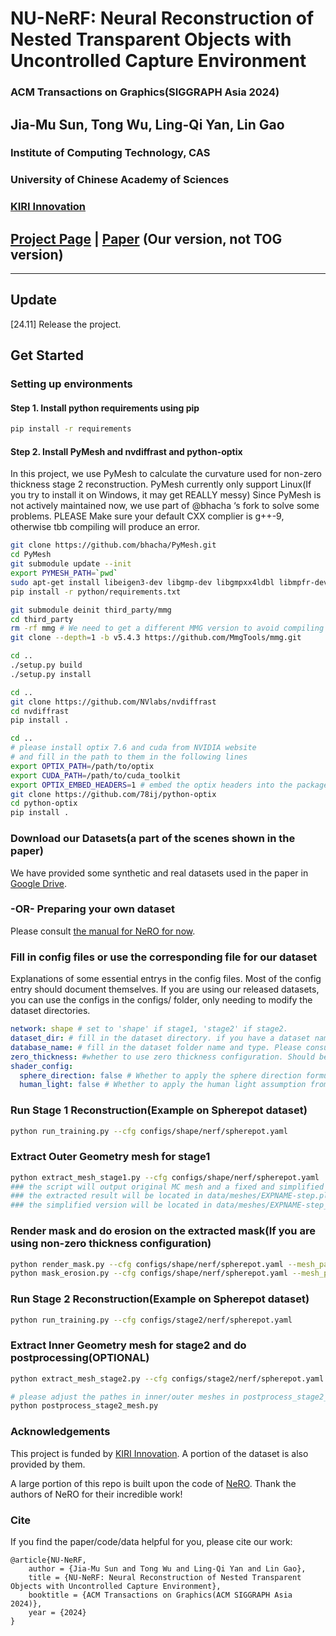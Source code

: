 

# NU-NeRF: Neural Reconstruction of Nested Transparent Objects with Uncontrolled Capture Environment
### ACM Transactions on Graphics(SIGGRAPH Asia 2024)


## Jia-Mu Sun, Tong Wu, Ling-Qi Yan, Lin Gao
### Institute of Computing Technology, CAS

### University of Chinese Academy of Sciences

### [KIRI Innovation](https://www.kiriengine.app/)
## [Project Page](http://geometrylearning.com/NU-NeRF/) | [Paper](https://drive.google.com/drive/folders/1DP_aQ5GRow-Se4LpImYLjX3mah2__PSh?usp=sharing) (Our version, not TOG version)
****

## Update
[24.11] Release the project.

## Get Started
### Setting up environments
#### Step 1. Install python requirements using pip
```bash
pip install -r requirements
```
#### Step 2. Install PyMesh and nvdiffrast and python-optix
In this project, we use PyMesh to calculate the curvature used for non-zero thickness stage 2 reconstruction.
PyMesh currently only support Linux(If you try to install it on Windows, it may get REALLY messy)
Since PyMesh is not actively maintained now, we use part of @bhacha ‘s fork to solve some problems.
PLEASE Make sure your default CXX complier is g++-9, otherwise tbb compiling will produce an error.
```bash
git clone https://github.com/bhacha/PyMesh.git
cd PyMesh
git submodule update --init
export PYMESH_PATH=`pwd`
sudo apt-get install libeigen3-dev libgmp-dev libgmpxx4ldbl libmpfr-dev libboost-dev libboost-thread-dev libtbb-dev python3-dev
pip install -r python/requirements.txt

git submodule deinit third_party/mmg
cd third_party
rm -rf mmg # We need to get a different MMG version to avoid compiling errors
git clone --depth=1 -b v5.4.3 https://github.com/MmgTools/mmg.git

cd ..
./setup.py build
./setup.py install

cd .. 
git clone https://github.com/NVlabs/nvdiffrast
cd nvdiffrast
pip install .

cd ..
# please install optix 7.6 and cuda from NVIDIA website
# and fill in the path to them in the following lines
export OPTIX_PATH=/path/to/optix
export CUDA_PATH=/path/to/cuda_toolkit
export OPTIX_EMBED_HEADERS=1 # embed the optix headers into the package
git clone https://github.com/78ij/python-optix
cd python-optix
pip install .
```
### Download our Datasets(a part of the scenes shown in the paper)

We have provided  some synthetic and real datasets used in the paper in [Google Drive](https://drive.google.com/drive/folders/1xe4c2io66j1hbLGitXedkOJNCtizZr2V?usp=sharing). 

### -OR- Preparing your own dataset
Please consult [the manual for NeRO for now](https://github.com/liuyuan-pal/NeRO/blob/main/custom_object.md).

### Fill in config files or use the corresponding file for our dataset
Explanations of some essential entrys in the config files. Most of the config entry should document themselves. If you are using our released datasets, you can use the configs in the configs/ folder, only needing to modify the dataset directories.

```yaml
network: shape # set to 'shape' if stage1, 'stage2' if stage2.
dataset_dir: # fill in the dataset directory. if you have a dataset named 'test' in /foo/bar/test, you should fill '/foo/bar' here.
database_name: # fill in the dataset folder name and type. Please consult the example configs for the detailed usage. 
zero_thickness: #whether to use zero thickness configuration. Should be the same in stage1 and stage2.
shader_config:
  sphere_direction: false # Whether to apply the sphere direction formulation. If false, only direction is fed into the light predition(i.e. infinity far light)
  human_light: false # Whether to apply the human light assumption from NeRO. Should be false all the time in our experiments.
```

### Run Stage 1 Reconstruction(Example on Spherepot dataset)
```bash
python run_training.py --cfg configs/shape/nerf/spherepot.yaml 
```

### Extract Outer Geometry mesh for stage1
```bash
python extract_mesh_stage1.py --cfg configs/shape/nerf/spherepot.yaml 
### the script will output original MC mesh and a fixed and simplified version of mesh. Please use the simplified version for Stage2, since original MC mesh may have degenerated normal/surfaces, causing ray tracing to fail, and do not have reasonable curvature)
### the extracted result will be located in data/meshes/EXPNAME-step.ply
### the simplified version will be located in data/meshes/EXPNAME-step_simplified.ply
```

### Render mask and do erosion on the extracted mask(If you are using non-zero thickness configuration)
```bash
python render_mask.py --cfg configs/shape/nerf/spherepot.yaml --mesh_path <exported mesh path>
python mask_erosion.py --cfg configs/shape/nerf/spherepot.yaml --mesh_path <exported mesh path>
```

### Run Stage 2 Reconstruction(Example on Spherepot dataset)
```bash
python run_training.py --cfg configs/stage2/nerf/spherepot.yaml 
```

### Extract Inner Geometry mesh for stage2 and do postprocessing(OPTIONAL)
```bash
python extract_mesh_stage2.py --cfg configs/stage2/nerf/spherepot.yaml

# please adjust the pathes in inner/outer meshes in postprocess_stage2_mesh.py to your extracted mesh path.
python postprocess_stage2_mesh.py

```

### Acknowledgements
This project is funded by [KIRI Innovation](https://www.kiriengine.app/). A portion of the dataset is also provided by them. 

A large portion of this repo is built upon the code of [NeRO](https://github.com/liuyuan-pal/NeRO). Thank the authors of NeRO for their incredible work!

### Cite
If you find the paper/code/data helpful for you, please cite our work:
```
@article{NU-NeRF,
    author = {Jia-Mu Sun and Tong Wu and Ling-Qi Yan and Lin Gao},
    title = {NU-NeRF: Neural Reconstruction of Nested Transparent Objects with Uncontrolled Capture Environment},
    booktitle = {ACM Transactions on Graphics(ACM SIGGRAPH Asia 2024)},
    year = {2024}
}
```